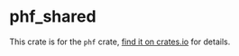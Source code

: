 # phf_shared

This crate is for the `phf` crate, [find it on crates.io][phf] for details.

[phf]: https://crates.io/crates/phf
